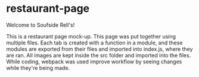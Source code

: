 # restaurant-page

Welcome to Soufside Rell's!

This is a restaurant page mock-up. This page was put together using multiple files. Each tab is created with a function
in a module, and these modules are exported from their files and imported into index.js, where they are ran. All images are kept inside the src folder
and imported into the files. While coding, webpack was used improve workflow by seeing changes while they're being made.